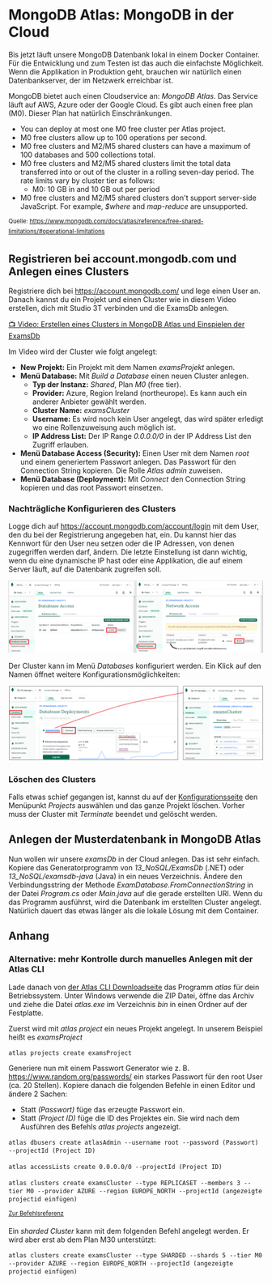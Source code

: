 # MongoDB Atlas: MongoDB in der Cloud

Bis jetzt läuft unsere MongoDB Datenbank lokal in einem Docker Container. Für die Entwicklung
und zum Testen ist das auch die einfachste Möglichkeit. Wenn die Applikation in Produktion geht,
brauchen wir natürlich einen Datenbankserver, der im Netzwerk erreichbar ist.

MongoDB bietet auch einen Cloudservice an: *MongoDB Atlas*. Das Service läuft auf AWS, Azure oder
der Google Cloud. Es gibt auch einen free plan (M0). Dieser Plan hat natürlich Einschränkungen.

- You can deploy at most one M0 free cluster per Atlas project.
- M0 free clusters allow up to 100 operations per second.
- M0 free clusters and M2/M5 shared clusters can have a maximum of 100 databases and 500 
  collections total.
- M0 free clusters and M2/M5 shared clusters limit the total data transferred into or out of the
  cluster in a rolling seven-day period. The rate limits vary by cluster tier as follows:
  - M0: 10 GB in and 10 GB out per period  
- M0 free clusters and M2/M5 shared clusters don't support server-side JavaScript.
  For example, *$where* and *map-reduce* are unsupported.

<sup>Quelle: https://www.mongodb.com/docs/atlas/reference/free-shared-limitations/#operational-limitations</sup>

## Registrieren bei account.mongodb.com und Anlegen eines Clusters

Registriere dich bei https://account.mongodb.com/ und lege einen User an. Danach kannst du
ein Projekt und einen Cluster wie in diesem Video erstellen, dich mit Studio 3T verbinden und
die ExamsDb anlegen.

[:tv: Video: Erstellen eines Clusters in MongoDB Atlas und Einspielen der ExamsDb](https://youtu.be/dazJXqyEZCM)

Im Video wird der Cluster wie folgt angelegt:

- **New Projekt:** Ein Projekt mit dem Namen *examsProjekt* anlegen.
- **Menü Database:** Mit *Build a Database* einen neuen Cluster anlegen.
  - **Typ der Instanz:** *Shared*, Plan *M0* (free tier).
  - **Provider:** Azure, Region Ireland (northeurope). Es kann auch ein anderer Anbieter gewählt werden.
  - **Cluster Name:** *examsCluster*
  - **Username:** Es wird noch kein User angelegt, das wird später erledigt wo eine Rollenzuweisung
    auch möglich ist.
  - **IP Address List:** Der IP Range *0.0.0.0/0* in der IP Address List den Zugriff erlauben.
- **Menü Database Access (Security):** Einen User mit dem Namen *root* und einem generiertem Passwort
  anlegen. Das Passwort für den Connection String kopieren. Die Rolle *Atlas admin* zuweisen.
- **Menü Database (Deployment):** Mit *Connect* den Connection String kopieren und das root Passwort
  einsetzen.


### Nachträgliche Konfigurieren des Clusters

Logge dich auf https://account.mongodb.com/account/login mit dem User, den du bei der Registrierung
angegeben hat, ein. Du kannst hier das Kennwort für den User neu setzen oder die IP Adressen,
von denen zugegriffen werden darf, ändern. Die letzte Einstellung ist dann wichtig, wenn du
eine dynamische IP hast oder eine Applikation, die auf einem Server läuft, auf die Datenbank
zugreifen soll.

![](atlas_config_0902.png)

Der Cluster kann im Menü *Databases* konfiguriert werden. Ein Klick auf den Namen öffnet
weitere Konfigurationsmöglichkeiten:

![](atlas_cluster_config_0941.png)

### Löschen des Clusters

Falls etwas schief gegangen ist, kannst du auf der
[Konfigurationsseite](https://account.mongodb.com/account/login)
den Menüpunkt *Projects* auswählen und das ganze Projekt löschen. Vorher muss der Cluster mit
*Terminate* beendet und gelöscht werden.

## Anlegen der Musterdatenbank in MongoDB Atlas

Nun wollen wir unsere *examsDb* in der Cloud anlegen. Das ist sehr einfach. Kopiere das
Generatorprogramm von *13_NoSQL/ExamsDb* (.NET) oder *13_NoSQL/examsdb-java* (Java) in ein neues
Verzeichnis. Ändere den Verbindungsstring der Methode *ExamDatabase.FromConnectionString*
in der Datei *Program.cs* oder *Main.java* auf die gerade erstellten URI. Wenn du das Programm 
ausführst, wird die Datenbank im erstellten Cluster angelegt. Natürlich dauert das etwas länger als 
die lokale Lösung mit dem Container.

## Anhang

### Alternative: mehr Kontrolle durch manuelles Anlegen mit der Atlas CLI

Lade danach von
[der Atlas CLI Downloadseite](https://www.mongodb.com/docs/atlas/cli/stable/install-atlas-cli/)
das Programm *atlas* für dein Betriebssystem. Unter Windows verwende die ZIP Datei, öffne das
Archiv und ziehe die Datei *atlas.exe* im Verzeichnis *bin* in einen Ordner auf der Festplatte.

Zuerst wird mit *atlas project* ein neues Projekt angelegt. In unserem Beispiel heißt es *examsProject*

```
atlas projects create examsProject
```

Generiere nun mit einem Passwort Generator wie z. B. https://www.random.org/passwords/ ein starkes
Passwort für den root User (ca. 20 Stellen). Kopiere danach die folgenden Befehle in einen
Editor und ändere 2 Sachen:

- Statt *(Passwort)* füge das erzeugte Passwort ein.
- Statt *(Project ID)* füge die ID des Projektes ein. Sie wird nach dem Ausführen des Befehls
  *atlas projects* angezeigt.

```
atlas dbusers create atlasAdmin --username root --password (Passwort) --projectId (Project ID)

atlas accessLists create 0.0.0.0/0 --projectId (Project ID)

atlas clusters create examsCluster --type REPLICASET --members 3 --tier M0 --provider AZURE --region EUROPE_NORTH --projectId (angezeigte projectid einfügen)
```

<sup>[Zur Befehlsreferenz](https://www.mongodb.com/docs/atlas/cli/stable/command/atlas/)</sup>

Ein *sharded Cluster* kann mit dem folgenden Befehl angelegt werden. Er wird aber erst ab dem
Plan M30 unterstützt:

```
atlas clusters create examsCluster --type SHARDED --shards 5 --tier M0 --provider AZURE --region EUROPE_NORTH --projectId (angezeigte projectid einfügen)
```

